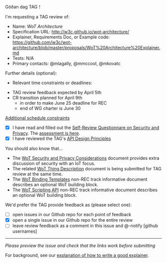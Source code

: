 Góðan dag TAG！

I'm requesting a TAG review of:

  - Name: _WoT Architecture_
  - Specification URL: http://w3c.github.io/wot-architecture/
  - Explainer, Requirements Doc, or Example code: https://github.com/w3c/wot-architecture/blob/master/proposals/WoT%20Architecture%20Explainer.md
  - Tests: N/A
  - Primary contacts: @mlagally, @mmccool, @mkovatc

Further details (optional):

  - Relevant time constraints or deadlines: 
  * TAG review feedback expected by April 5th
  * CR transition planned for April 9th
     - in order to make June 25 deadline for REC
     - end of WG charter is June 30
  
  [Additional schedule constraints](https://www.w3.org/WoT/IG/wiki/Main_WoT_WebConf)
  
  
  - [X] I have read and filled out the [Self-Review Questionnare on Security and Privacy](https://www.w3.org/TR/security-privacy-questionnaire/). The [assessment is here](https://github.com/w3c/wot-architecture/blob/master/proposals/WoT%20Architecture%20Security%20and%20Privacy.html).
  - [X] I have reviewed the TAG's [API Design Principles](https://w3ctag.github.io/design-principles/)

You should also know that...

- The [WoT Security and Privacy Considerations](https://github.com/w3c/wot-security/) document provides extra discussion of security with an IoT focus.
- The related [WoT Thing Description](https://github.com/w3c/wot-thing-description) document is being submitted for TAG review at the same time.
- The [WoT Binding Templates](https://github.com/w3c/wot-binding-templates) non-REC track informative document describes an optional WoT building block.
- The [WoT Scripting API](https://github.com/w3c/wot-binding-templates) non-REC track informative document describes an optional WoT building block.


We'd prefer the TAG provide feedback as (please select one):

  - [ ] open issues in our Github repo for each point of feedback
  - [X] open a single issue in our Github repo for the entire review
  - [ ] leave review feedback as a comment in this issue and @-notify [github usernames]

--------------------------

_Please preview the issue and check that the links work before submitting_

For background, see our [explanation of how to write a good explainer](https://w3ctag.github.io/explainers).
